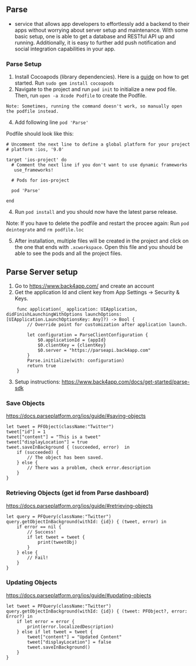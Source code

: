 ## Parse

- service that allows app developers to effortlessly add a backend to their apps without worrying about server setup and maintenance. With some basic setup, one is able to get a database and RESTful API up and running. Additionally, it is easy to further add push notification and social integration capabilities in your app.

### Parse Setup

1. Install Cocoapods (library dependencies). Here is a [guide](https://guides.cocoapods.org/using/getting-started.html) on how to get started. Run `sudo gem install cocoapods`
2. Navigate to the project and run `pod init` to initialize a new pod file. Then, run `open -a Xcode Podfile` to create the Podfile. 

`Note: Sometimes, running the command doesn't work, so manually open the podfile instead.`

4. Add following line `pod 'Parse'`

Podfile should look like this:
```
# Uncomment the next line to define a global platform for your project
# platform :ios, '9.0'

target 'ios-project' do
  # Comment the next line if you don't want to use dynamic frameworks
   use_frameworks!

  # Pods for ios-project

  pod 'Parse'

end

```
4. Run `pod install` and you should now have the latest parse release.

Note: If you have to delete the podfile and restart the procee again: Run `pod deintegrate` and `rm podfile.loc`

5. After installation, multiple files will be created in the project and click on the one that ends with `.xcworkspace`. Open this file and you should be able to see the pods and all the project files.

## Parse Server setup 

1. Go to https://www.back4app.com/ and create an account 
2. Get the application Id and client key from App Settings -> Security & Keys.

```
    func application(_ application: UIApplication, didFinishLaunchingWithOptions launchOptions: [UIApplication.LaunchOptionsKey: Any]?) -> Bool {
        // Override point for customization after application launch.
        
        let configuration = ParseClientConfiguration {
            $0.applicationId = {appId}
            $0.clientKey = {clientKey}
            $0.server = "https://parseapi.back4app.com"
        }
        Parse.initialize(with: configuration)
        return true
    }
```
3. Setup instructions: https://www.back4app.com/docs/get-started/parse-sdk 

### Save Objects
https://docs.parseplatform.org/ios/guide/#saving-objects
```
let tweet = PFObject(className:"Twitter")
tweet["id"] = 1
tweet["content"] = "This is a tweet"
tweet["displayLocation"] = true
tweet.saveInBackground { (succeeded, error)  in
    if (succeeded) {
        // The object has been saved.
    } else {
        // There was a problem, check error.description
    }
}
```

### Retrieving Objects (get id from Parse dashboard)
https://docs.parseplatform.org/ios/guide/#retrieving-objects
```
let query = PFQuery(className:"Twitter")
query.getObjectInBackground(withId: {id}) { (tweet, error) in
    if error == nil {
        // Success!
        if let tweet = tweet { 
            print(tweetObj)
        }
    } else {
        // Fail!
    }
}
```

### Updating Objects
https://docs.parseplatform.org/ios/guide/#updating-objects
```
let tweet = PFQuery(className:"Twitter")
query.getObjectInBackground(withId: {id}) { (tweet: PFObject?, error: Error?) in
    if let error = error {
        print(error.localizedDescription)
    } else if let tweet = tweet {
        tweet["content"] = "Updated Content"
        tweet["displayLocation"] = false
        tweet.saveInBackground()
    }
}
```
